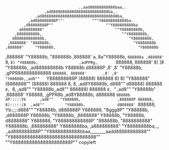                                     .,aad88888888888baa,.
                     ,ad8888888888888888888888888ba,.
                 ,ad888888888888888888888888888888888ba,
              ,ad888888888P""'            """Y88888888888ba.
            ,d88888888P""                       ""Y888888888ba
          a888888888"                               ""Y88888888b,
        ,888888888b,                                   ""Y8888888b,
       d888888888888b,                                    "Y8888888b,
     ,8888888' "888888b,                                    "Y8888888b
    ,888888"     "Y88888b,                                    "Y888888b
   ,888888'        "Y88888b,                                    "888888b
  ,888888'     a,  8a"Y88888b,                                   `888888a
 ,888888'      `8, `8) "Y88888b,                  ,adPPRg,        `888888,
 888888'        8)  ]8   "Y88888b,            ,ad888888888b        Y88888b
d88888P        ,8' ,8'     "Y88888b,      ,gPPR888888888888        `888888,
888888'       ,8' ,8'        "Y88888b,,ad8""   `Y888888888P         )88888)
888888        8)  8)           "Y888888"        (8888888""          (88888)
888888        8,  8,          ,ad8Y88888b,      d888""              d88888)
888888        `8, `8,     ,ad8""   "Y88888b,,ad8""                  888888)
888888         `8, `" ,ad8""         "Y88888b"                     ,888888'
Y88888,           ,gPPR8b           ,ad8Y88888b,                   d888888
`88888b          dP:::::Yb      ,ad8""   "Y88888b,                ,888888P
 888888,         8):::::(8  ,ad8""         "Y88888b,              d888888'
 `888888,        Yb:;;;:d888""               "Y88888b,           d888888P
  Y888888,        "8ggg8P"                     "Y88888b,       ,d888888P
   Y88888b,                                      "Y88888b,    ,8888888"
    Y88888b,                                       "Y88888b, d8888888"
     Y888888,                                        "Y888888888888P'
      "888888b,                                        "8888888888"
        Y888888b,                                     ,888888888"
          Y8888888ba,                              ,a888888888"
            "Y88888888ba,._                   .,ad888888888P"
               "Y88888888888bbaa,,_____,,aadd88888888888""
                   "Y8888888888888888888888888888888""  
                       ""Y888888888888888888888P""      copyleft
